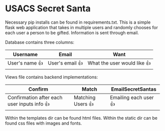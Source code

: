 # USACS Secret Santa

Necessary pip installs can be found in requirements.txt.
This is a simple flask web application that takes in multiple users and 
randomly chooses for each user a person to be gifted. Information is sent through
email.

Database contains three columns:

Username|Email|Want
--------|-----|----
User's name :+1:|User's email :+1:|What the user would like :+1:

Views file contains backend implementations:

Confirm|Match|EmailSecretSantas
--------|-----|----
Confirmation after each user inputs info :+1:|Matching Users :+1:|Emailing each user :+1:

Within the templates dir can be found html files.
Within the static dir can be found css files with images and fonts.

